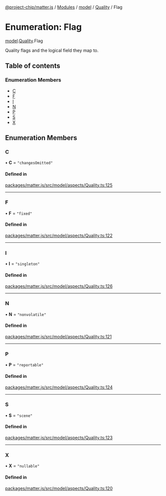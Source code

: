 [@project-chip/matter.js](../README.md) / [Modules](../modules.md) / [model](../modules/model.md) / [Quality](../modules/model.Quality.md) / Flag

# Enumeration: Flag

[model](../modules/model.md).[Quality](../modules/model.Quality.md).Flag

Quality flags and the logical field they map to.

## Table of contents

### Enumeration Members

- [C](model.Quality.Flag.md#c)
- [F](model.Quality.Flag.md#f)
- [I](model.Quality.Flag.md#i)
- [N](model.Quality.Flag.md#n)
- [P](model.Quality.Flag.md#p)
- [S](model.Quality.Flag.md#s)
- [X](model.Quality.Flag.md#x)

## Enumeration Members

### C

• **C** = ``"changesOmitted"``

#### Defined in

[packages/matter.js/src/model/aspects/Quality.ts:125](https://github.com/project-chip/matter.js/blob/be83914/packages/matter.js/src/model/aspects/Quality.ts#L125)

___

### F

• **F** = ``"fixed"``

#### Defined in

[packages/matter.js/src/model/aspects/Quality.ts:122](https://github.com/project-chip/matter.js/blob/be83914/packages/matter.js/src/model/aspects/Quality.ts#L122)

___

### I

• **I** = ``"singleton"``

#### Defined in

[packages/matter.js/src/model/aspects/Quality.ts:126](https://github.com/project-chip/matter.js/blob/be83914/packages/matter.js/src/model/aspects/Quality.ts#L126)

___

### N

• **N** = ``"nonvolatile"``

#### Defined in

[packages/matter.js/src/model/aspects/Quality.ts:121](https://github.com/project-chip/matter.js/blob/be83914/packages/matter.js/src/model/aspects/Quality.ts#L121)

___

### P

• **P** = ``"reportable"``

#### Defined in

[packages/matter.js/src/model/aspects/Quality.ts:124](https://github.com/project-chip/matter.js/blob/be83914/packages/matter.js/src/model/aspects/Quality.ts#L124)

___

### S

• **S** = ``"scene"``

#### Defined in

[packages/matter.js/src/model/aspects/Quality.ts:123](https://github.com/project-chip/matter.js/blob/be83914/packages/matter.js/src/model/aspects/Quality.ts#L123)

___

### X

• **X** = ``"nullable"``

#### Defined in

[packages/matter.js/src/model/aspects/Quality.ts:120](https://github.com/project-chip/matter.js/blob/be83914/packages/matter.js/src/model/aspects/Quality.ts#L120)
